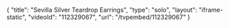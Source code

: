 {
    "title": "Sevilla Silver Teardrop Earrings",
    "type": "solo",
    "layout": "iframe-static",
    "videoId": "112329067",
    "url": "\/tvpembed\/112329067"
}